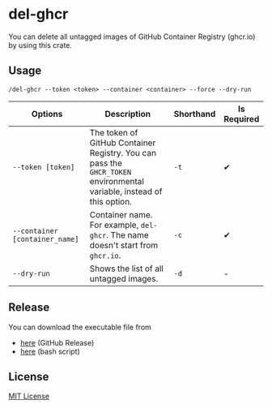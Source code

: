 # del-ghcr

You can delete all untagged images of GitHub Container Registry (ghcr.io) by using this crate.

## Usage

`/del-ghcr --token <token> --container <container> --force --dry-run`

|Options|Description|Shorthand|Is Required|
|---|---|---|---|
|`--token [token]`|The token of GitHub Container Registry. You can pass the `GHCR_TOKEN` environmental variable, instead of this option.|`-t`|✔|
|`--container [container_name]`|Container name. For example, `del-ghcr`. The name doesn't start from `ghcr.io`.|`-c`|✔|
|`--dry-run`|Shows the list of all untagged images.|`-d`|-|

## Release

You can download the executable file from

* [here](https://github.com/Lucky3028/del-ghcr/releases) (GitHub Release)
* [here](./download.sh) (bash script)

## License

[MIT License](./LICENSE)
